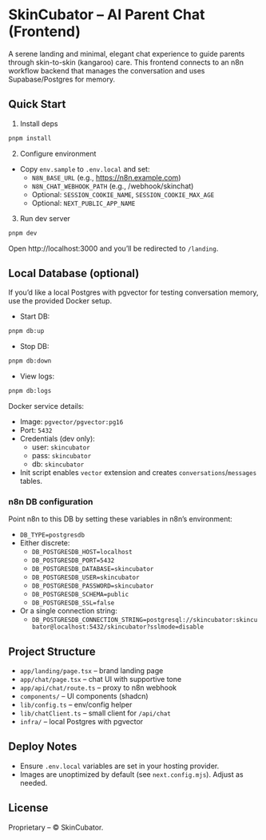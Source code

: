 # SkinCubator – AI Parent Chat (Frontend)

A serene landing and minimal, elegant chat experience to guide parents through skin-to-skin (kangaroo) care. This frontend connects to an n8n workflow backend that manages the conversation and uses Supabase/Postgres for memory.

## Quick Start

1. Install deps
```bash
pnpm install
```

2. Configure environment
- Copy `env.sample` to `.env.local` and set:
  - `N8N_BASE_URL` (e.g., https://n8n.example.com)
  - `N8N_CHAT_WEBHOOK_PATH` (e.g., /webhook/skinchat)
  - Optional: `SESSION_COOKIE_NAME`, `SESSION_COOKIE_MAX_AGE`
  - Optional: `NEXT_PUBLIC_APP_NAME`

3. Run dev server
```bash
pnpm dev
```
Open http://localhost:3000 and you’ll be redirected to `/landing`.

## Local Database (optional)
If you’d like a local Postgres with pgvector for testing conversation memory, use the provided Docker setup.

- Start DB:
```bash
pnpm db:up
```
- Stop DB:
```bash
pnpm db:down
```
- View logs:
```bash
pnpm db:logs
```

Docker service details:
- Image: `pgvector/pgvector:pg16`
- Port: `5432`
- Credentials (dev only):
  - user: `skincubator`
  - pass: `skincubator`
  - db: `skincubator`
- Init script enables `vector` extension and creates `conversations`/`messages` tables.

### n8n DB configuration
Point n8n to this DB by setting these variables in n8n’s environment:
- `DB_TYPE=postgresdb`
- Either discrete:
  - `DB_POSTGRESDB_HOST=localhost`
  - `DB_POSTGRESDB_PORT=5432`
  - `DB_POSTGRESDB_DATABASE=skincubator`
  - `DB_POSTGRESDB_USER=skincubator`
  - `DB_POSTGRESDB_PASSWORD=skincubator`
  - `DB_POSTGRESDB_SCHEMA=public`
  - `DB_POSTGRESDB_SSL=false`
- Or a single connection string:
  - `DB_POSTGRESDB_CONNECTION_STRING=postgresql://skincubator:skincubator@localhost:5432/skincubator?sslmode=disable`

## Project Structure
- `app/landing/page.tsx` – brand landing page
- `app/chat/page.tsx` – chat UI with supportive tone
- `app/api/chat/route.ts` – proxy to n8n webhook
- `components/` – UI components (shadcn)
- `lib/config.ts` – env/config helper
- `lib/chatClient.ts` – small client for `/api/chat`
- `infra/` – local Postgres with pgvector

## Deploy Notes
- Ensure `.env.local` variables are set in your hosting provider.
- Images are unoptimized by default (see `next.config.mjs`). Adjust as needed.

## License
Proprietary – © SkinCubator.

